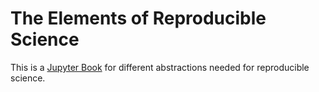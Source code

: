 # The Elements of Reproducible Science

This is a [Jupyter Book](https://jupyterbook.org/) for different
abstractions needed for reproducible science.
